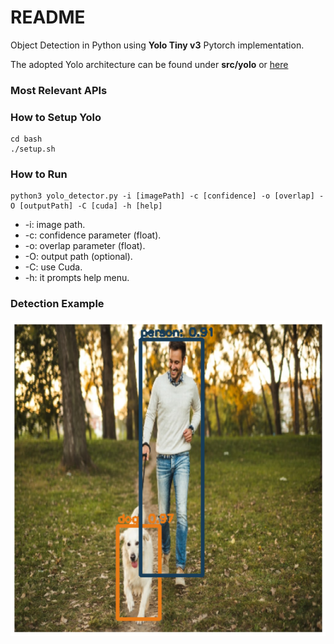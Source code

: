# README #

Object Detection in Python using **Yolo Tiny v3** Pytorch implementation.
      
The adopted Yolo architecture can be found under **src/yolo** or [here](https://pjreddie.com/darknet/yolo/)   

### Most Relevant APIs ###

### How to Setup Yolo ###

    cd bash
    ./setup.sh

### How to Run ###

    python3 yolo_detector.py -i [imagePath] -c [confidence] -o [overlap] -O [outputPath] -C [cuda] -h [help]

*	-i: image path.
*	-c: confidence parameter (float).
*	-o: overlap parameter (float).
*	-O: output path (optional).
*	-C: use Cuda.
*	-h: it prompts help menu.


### Detection Example ###

![](./imgs/sample.png)  